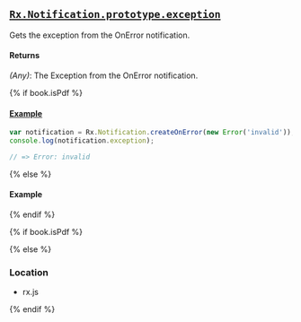 ## [`Rx.Notification.prototype.exception`](https://github.com/Reactive-Extensions/RxJS/blob/master/src/core/notification.js#L8)

Gets the exception from the OnError notification.

#### Returns
*(Any)*: The Exception from the OnError notification.

{% if book.isPdf %}

#### [Example](http://jsbin.com/labura/2/edit?js,console)

```js
var notification = Rx.Notification.createOnError(new Error('invalid'));
console.log(notification.exception);

// => Error: invalid
```

{% else %}

#### Example

[](http://jsbin.com/labura/2/embed?js,console)

{% endif %}

{% if book.isPdf %}



{% else %}

### Location

- rx.js

{% endif %}